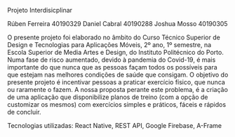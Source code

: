 Projeto Interdisicplinar

Rúben Ferreira 40190329
Daniel Cabral 40190288
Joshua Mosso 40190305

O presente projeto foi elaborado no âmbito do Curso Técnico Superior de Design e Tecnologias para Aplicações Móveis, 2º ano, 1º semestre, na Escola Superior de Media Artes e Design, do Instituto Politécnico do Porto.
Numa fase de risco aumentado, devido à pandemia do Covid-19, é mais importante do que nunca que as pessoas façam todos os possíveis para que estejam nas melhores condições de saúde que consigam.
O objetivo do presente projeto é incentivar pessoas a praticar exercício físico, que nunca ou raramente o fazem. 
A nossa proposta perante este problema, é a criação de uma aplicação que disponibilize planos de treino (com a opção de customizar os mesmos) com exercícios simples e práticos, fáceis e rápidos de concluir.

Tecnologias utilizadas: React Native, REST API, Google Firebase, A-Frame
